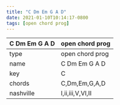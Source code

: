 ```yaml
---
title: "C Dm Em G A D"
date: 2021-01-10T10:14:17-0800
tags: [open chord prog]
---
```


|C Dm Em G A D|open chord prog|
|---|---|
|type|open chord prog|
|name|C Dm Em G A D|
|key|C|
|chords|C,Dm,Em,G,A,D|
|nashville|I,ii,iii,V,VI,II|
